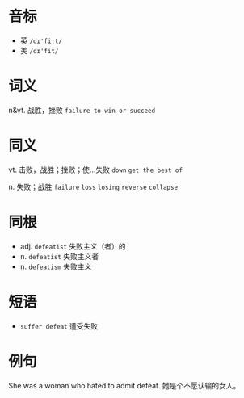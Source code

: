 # 音标

- 英 `/dɪ'fiːt/`
- 美 `/dɪ'fit/`

# 词义

n&vt. 战胜，挫败
`failure to win or succeed`

# 同义

vt. 击败，战胜；挫败；使…失败
`down` `get the best of`

n. 失败；战胜
`failure` `loss` `losing` `reverse` `collapse`

# 同根

- adj. `defeatist` 失败主义（者）的
- n. `defeatist` 失败主义者
- n. `defeatism` 失败主义

# 短语

- `suffer defeat` 遭受失败

# 例句

She was a woman who hated to admit defeat.
她是个不愿认输的女人。


